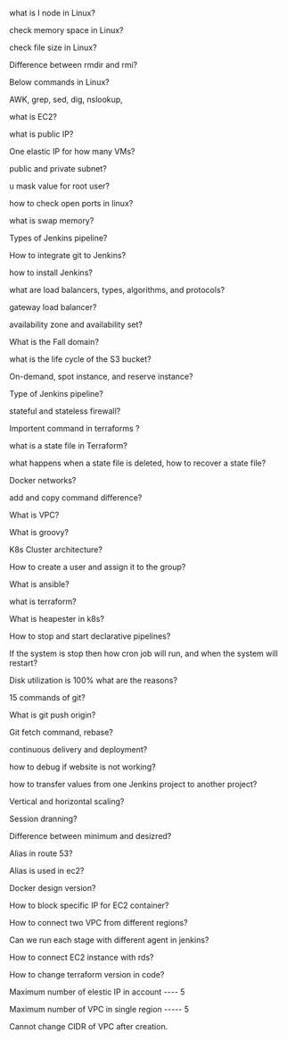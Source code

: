 what is I node in Linux?

check memory space in Linux?

check file size in Linux?

Difference between rmdir and rmi?

Below commands in Linux?

AWK, grep, sed, dig, nslookup,

what is EC2?

what is public IP? 

One elastic IP for how many VMs?

public and private subnet?

u mask value for root user?

how to check open ports in linux?

what is swap memory?

Types of Jenkins pipeline?

How to integrate git to Jenkins?

how to install Jenkins?

what are load balancers, types, algorithms, and protocols?

gateway load balancer?

availability zone and availability set?

What is the Fall domain?

what is the life cycle of the S3 bucket?

On-demand, spot instance,  and reserve instance?

Type of Jenkins pipeline?

stateful and stateless firewall?

Importent command in terraforms ?

what is a state file in Terraform?

what happens when a state file is deleted, how to recover a state file?

Docker networks?

add and copy command difference?

What is VPC?

What is groovy?

K8s Cluster architecture?

How to create a user and assign it to the group?

What is ansible?

what is terraform?

What is heapester in k8s?

How to stop and start declarative pipelines?

If the system is stop then how cron job will run, and when the system will restart?

Disk utilization is 100% what are the reasons?

15 commands of git?

What is git push origin?

Git fetch command, rebase?

continuous delivery and deployment?

how to debug if website is not working?

how to transfer values from one Jenkins project to another project?

Vertical and horizontal scaling?

Session dranning?

Difference between minimum and desizred?

Alias in route 53?

Alias is used in ec2?

Docker design version?

How to block specific IP for EC2 container?

How to connect two VPC from different regions?

Can we run each stage with different agent in jenkins?

How to connect EC2 instance with rds?

How to change terraform version in code?

Maximum number of elestic IP in account ---- 5

Maximum number of VPC in single region ----- 5


Cannot change CIDR of VPC after creation.
